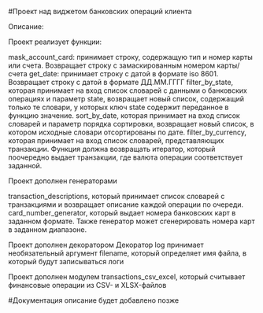 #Проект над виджетом банковских операций клиента

Описание:

Проект реализует функции:

mask_account_card: принимает строку, содержащую тип и номер карты или счета. Возвращает строку с замаскированным номером карты/счета get_date: принимает строку с датой в формате iso 8601. Возвращает строку с датой в формате ДД.ММ.ГГГГ filter_by_state, которая принимает на вход список словарей с данными о банковских операциях и параметр state, возвращает новый список, содержащий только те словари, у которых ключ state содержит переданное в функцию значение. sort_by_date, которая принимает на вход список словарей и параметр порядка сортировки, возвращает новый список, в котором исходные словари отсортированы по дате. filter_by_currency, которая принимает на вход список словарей, представляющих транзакции. Функция должна возвращать итератор, который поочередно выдает транзакции, где валюта операции соответствует заданной.

Проект дополнен генераторами

transaction_descriptions, который принимает список словарей с транзакциями и возвращает описание каждой операции по очереди. card_number_generator, который выдает номера банковских карт в заданном формате. Также генератор может сгенерировать номера карт в заданном диапазоне.

Проект дополнен декоратором 
Декоратор log принимает необязательный аргумент filename, который определяет имя файла, в который будут записываться логи

Проект дополнен модулем transactions_csv_excel, который считывает финансовые операции из CSV- и XLSX-файлов

#Документация описание будет добавлено позже
